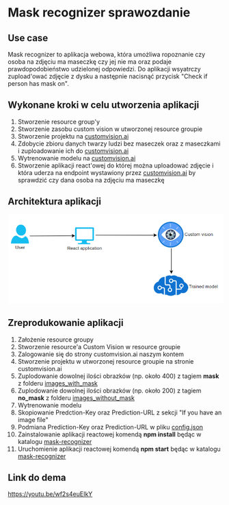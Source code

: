 # Mask recognizer sprawozdanie

## Use case

Mask recognizer to aplikacja webowa, która umożliwa ropoznanie czy osoba na zdjęciu ma maseczkę czy jej nie ma oraz podaje prawdopodobieństwo udzielonej odpowiedzi. Do aplikacji wsyatrczy zupload'ować zdjęcie z dysku a następnie nacisnąć przycisk "Check if person has mask on".

## Wykonane kroki w celu utworzenia aplikacji

1. Stworzenie resource group'y
2. Stworzenie zasobu custom vision w utworzonej resource groupie 
3. Stworzenie projektu na [customvision.ai](https://www.customvision.ai/)
4. Zdobycie zbioru danych twarzy ludzi bez maseczek oraz z maseczkami i zuploadowanie ich do [customvision.ai](https://www.customvision.ai/)
5. Wytrenowanie modelu na [customvision.ai](https://www.customvision.ai/)
6. Stworzenie aplikacji react'owej do której można uploadować zdjęcie i która uderza na endpoint wystawiony przez [customvision.ai](https://www.customvision.ai/) by sprawdzić czy dana osoba na zdjęciu ma maseczkę

## Architektura aplikacji

![Architektura aplikacji](./Architecture.png)

## Zreprodukowanie aplikacji

1. Założenie resource groupy
2. Stworzenie resource'a Custom Vision w resource groupie
3. Zalogowanie się do strony customvision.ai naszym kontem
4. Stworzenie projektu w utworzonej resource groupie na stronie customvision.ai
5. Zuplodowanie dowolnej ilości obrazków (np. około 400) z tagiem **mask** z folderu [images_with_mask](MaskRecognizer/images_with_mask)
6. Zuplodowanie dowolnej ilości obrazków (np. około 200) z tagiem **no_mask** z folderu [images_without_mask](MaskRecognizer/images_without_mask)
7. Wytrenowanie modelu
8. Skopiowanie Predction-Key oraz Prediction-URL z sekcji "If you have an image file"
9. Podmiana Prediction-Key oraz Prediction-URL w pliku [config.json](MaskRecognizer/mask-recognizer/src/config.json)
10. Zainstalowanie aplikacji reactowej komendą **npm install** będąc w katalogu [mask-recognizer](MaskRecognizer/mask-recognizer)
11. Uruchomienie aplikacji reactowej komendą **npm start** będąc w katalogu [mask-recognizer](MaskRecognizer/mask-recognizer)

## Link do dema

https://youtu.be/wf2s4euEIkY